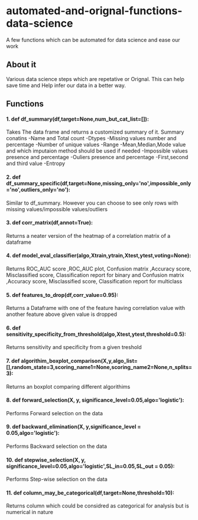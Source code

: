 # automated-and-orignal-functions-data-science
A few functions which can be automated for data science and ease our work
## About it
Various data science steps which are repetative or Orignal. This can help save time and Help infer our data in a better way.
## Functions
#### 1. def  df_summary(df,target=None,num_but_cat_list=[]):
Takes The data frame and returns a customized summary of it.
Summary conatins 
-Name and Total count
-Dtypes 
-Missing values number and percentage
-Number of unique values
-Range
-Mean,Median,Mode value and which imputaion method should be used if needed
-Impossible values presence and percentage
-Ouliers presence and percentage
-First,second and third value
-Entropy
#### 2. def df_summary_specific(df,target=None,missing_only='no',impossible_only='no',outliers_only='no'):
Similar to df_summary. However you can choose to see only rows with missing values/impossible values/outliers
#### 3. def corr_matrix(df,annot=True):
Returns a neater version of the heatmap of a correlation matrix of a dataframe
#### 4. def model_eval_classifier(algo,Xtrain,ytrain,Xtest,ytest,voting=None):
Returns ROC_AUC score ,ROC_AUC plot, Confusion matrix ,Accuracy score, Misclassified score, Classification report for binary and 
Confusion matrix ,Accuracy score, Misclassified score, Classification report for multiclass
#### 5. def features_to_drop(df,corr_value=0.95):
Returns a Dataframe with one of the feature having correlation value with another feature above given value is dropped
#### 6. def sensitivity_specificity_from_threshold(algo,Xtest,ytest,threshold=0.5):
Returns sensitivity and specificity from a given treshold
#### 7. def algorithim_boxplot_comparison(X,y,algo_list=[],random_state=3,scoring_name1=None,scoring_name2=None,n_splits=3):
Returns an boxplot comparing different algorithims
#### 8. def forward_selection(X, y, significance_level=0.05,algo='logistic'):
Performs Forward selection on the data 
#### 9. def backward_elimination(X, y,significance_level = 0.05,algo='logistic'):
Performs Backward selection on the data 
#### 10. def stepwise_selection(X, y, significance_level=0.05,algo='logistic',SL_in=0.05,SL_out = 0.05):
Performs Step-wise selection on the data 
#### 11. def column_may_be_categorical(df,target=None,threshold=10):
Returns column which could be considred as categorical for analysis but is numerical in nature
